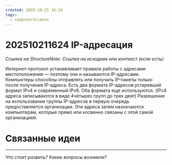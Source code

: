 ```yaml
---
created: 2025-10-21 16:24
tags:
  - computerScience
---
```

# 202510211624 IP-адресация

*Ссылка на StructureNote:*
*Ссылка на исходник или контекст (если есть):*

Интернет-протокол устанавливает правила работы с адресами местоположения — поэтому они и называются IP-адресами. Компьютеры способны отправлять или получать IP-пакеты только после получения IP-адреса. Есть два формата IP-адресов:устаревший формат IPv4 и современный IPv6. Оба формата еще используются. (IPv4 адреса записываются в виде 4четырех групп до трех деят) Разрешение на использование группы IP-адресов в первую очередь предоставляется организации. Эти адреса затем назначаются компьютерам, которые прямо или косвенно связаны с этой самой организацией.

# Связанные идеи

---

*Что стоит развить? Какие вопросы возникли?*

